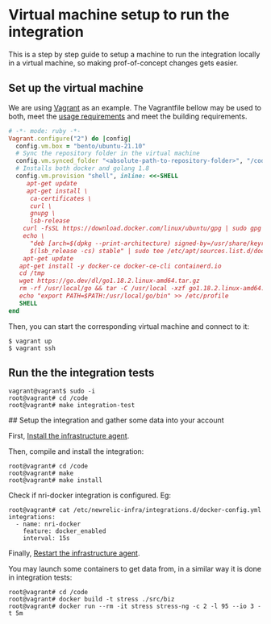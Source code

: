 # Virtual machine setup to run the integration

This is a step by step guide to setup a machine to run the integration locally in a virtual machine,
so making prof-of-concept changes gets easier.

## Set up the virtual machine

We are using [Vagrant](https://www.vagrantup.com/intro) as an example. The Vagrantfile bellow may be used to both,
meet the [usage requirements](https://docs.newrelic.com/docs/infrastructure/install-infrastructure-agent/linux-installation/docker-instrumentation-infrastructure-monitoring/#requirements) and meet the building requirements.

```ruby
# -*- mode: ruby -*-
Vagrant.configure("2") do |config|
  config.vm.box = "bento/ubuntu-21.10"
  # Sync the repository folder in the virtual machine
  config.vm.synced_folder "<absolute-path-to-repository-folder>", "/code"
  # Installs both docker and golang 1.8
  config.vm.provision "shell", inline: <<-SHELL
     apt-get update
     apt-get install \
      ca-certificates \
      curl \
      gnupg \
      lsb-release
    curl -fsSL https://download.docker.com/linux/ubuntu/gpg | sudo gpg --dearmor -o /usr/share/keyrings/docker-archive-keyring.gpg
    echo \
      "deb [arch=$(dpkg --print-architecture) signed-by=/usr/share/keyrings/docker-archive-keyring.gpg] https://download.docker.com/linux/ubuntu \
      $(lsb_release -cs) stable" | sudo tee /etc/apt/sources.list.d/docker.list > /dev/null
    apt-get update
   apt-get install -y docker-ce docker-ce-cli containerd.io
   cd /tmp
   wget https://go.dev/dl/go1.18.2.linux-amd64.tar.gz
   rm -rf /usr/local/go && tar -C /usr/local -xzf go1.18.2.linux-amd64.tar.gz
   echo "export PATH=$PATH:/usr/local/go/bin" >> /etc/profile
   SHELL
end
```

Then, you can start the corresponding virtual machine and connect to it:

```
$ vagrant up
$ vagrant ssh
```

## Run the the integration tests

```
vagrant@vagrant$ sudo -i
root@vagrant# cd /code
root@vagrant# make integration-test
```

## Setup the integration and gather some data into your account

First, [Install the infrastructure agent](https://docs.newrelic.com/docs/infrastructure/install-infrastructure-agent/linux-installation/install-infrastructure-monitoring-agent-linux/).

Then, compile and install the integration:

```
root@vagrant# cd /code
root@vagrant# make
root@vagrant# make install
```

Check if nri-docker integration is configured. Eg:

```
root@vagrant# cat /etc/newrelic-infra/integrations.d/docker-config.yml
integrations:
  - name: nri-docker
    feature: docker_enabled
    interval: 15s
```

Finally, [Restart the infrastructure agent](https://docs.newrelic.com/docs/infrastructure/install-infrastructure-agent/manage-your-agent/start-stop-restart-infrastructure-agent/).


You may launch some containers to get data from, in a similar way it is done in integration tests:

```
root@vagrant# cd /code
root@vagrant# docker build -t stress ./src/biz
root@vagrant# docker run --rm -it stress stress-ng -c 2 -l 95 --io 3 -t 5m
```
